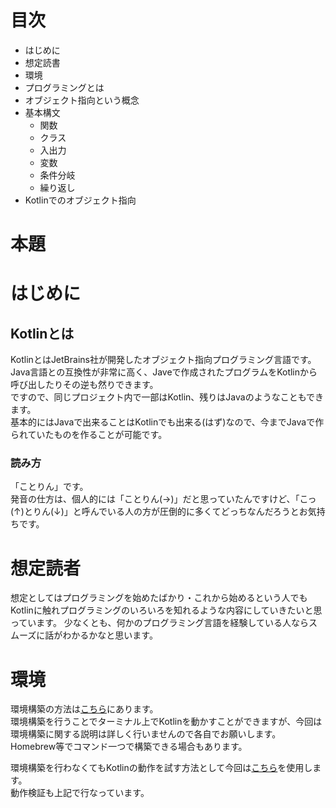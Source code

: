 # 目次
- はじめに
- 想定読書
- 環境
- プログラミングとは
- オブジェクト指向という概念
- 基本構文
  - 関数
  - クラス
  - 入出力
  - 変数
  - 条件分岐
  - 繰り返し
- Kotlinでのオブジェクト指向
# 本題

# はじめに
## Kotlinとは
KotlinとはJetBrains社が開発したオブジェクト指向プログラミング言語です。  
Java言語との互換性が非常に高く、Javeで作成されたプログラムをKotlinから呼び出したりその逆も然りできます。  
ですので、同じプロジェクト内で一部はKotlin、残りはJavaのようなこともできます。  
基本的にはJavaで出来ることはKotlinでも出来る(はず)なので、今までJavaで作られていたものを作ることが可能です。  
### 読み方
「ことりん」です。  
発音の仕方は、個人的には「ことりん(→)」だと思っていたんですけど、「こっ(↑)とりん(↓)」と呼んでいる人の方が圧倒的に多くてどっちなんだろうとお気持ちです。  

# 想定読者
想定としてはプログラミングを始めたばかり・これから始めるという人でもKotlinに触れプログラミングのいろいろを知れるような内容にしていきたいと思っています。
少なくとも、何かのプログラミング言語を経験している人ならスムーズに話がわかるかなと思います。

# 環境
環境構築の方法は[こちら](https://kotlinlang.org/docs/tutorials/command-line.html)にあります。  
環境構築を行うことでターミナル上でKotlinを動かすことができますが、今回は環境構築に関する説明は詳しく行いませんので各自でお願いします。  
Homebrew等でコマンド一つで構築できる場合もあります。  

環境構築を行わなくてもKotlinの動作を試す方法として今回は[こちら](https://try.kotlinlang.org/#/Examples/Hello,%20world!/Simplest%20version/Simplest%20version.kt)を使用します。  
動作検証も上記で行なっています。  
